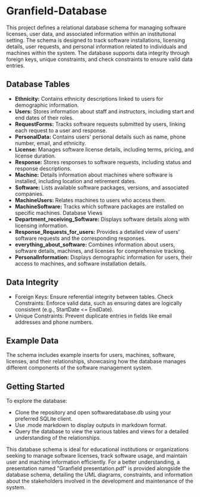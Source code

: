 # Granfield-Database

This project defines a relational database schema for managing software licenses, user data, and associated information within an institutional setting. The schema is designed to track software installations, licensing details, user requests, and personal information related to individuals and machines within the system. The database supports data integrity through foreign keys, unique constraints, and check constraints to ensure valid data entries.

## Database Tables
- **Ethnicity:** Contains ethnicity descriptions linked to users for demographic information.
- **Users:** Stores information about staff and instructors, including start and end dates of their roles.
- **RequestForms:** Tracks software requests submitted by users, linking each request to a user and response.
- **PersonalData:** Contains users' personal details such as name, phone number, email, and ethnicity.
- **License:** Manages software license details, including terms, pricing, and license duration.
- **Response:** Stores responses to software requests, including status and response descriptions.
- **Machine:** Details information about machines where software is installed, including location and retirement dates.
- **Software:** Lists available software packages, versions, and associated companies.
- **MachineUsers:** Relates machines to users who access them.
- **MachineSoftware:** Tracks which software packages are installed on specific machines.
Database Views
- **Department_receiving_Software:** Displays software details along with licensing information.
- **Response_Requests_for_users:** Provides a detailed view of users’ software requests and the corresponding responses.
- **everything_about_software:** Combines information about users, software details, machines, and licenses for comprehensive tracking.
- **PersonalInformation:** Displays demographic information for users, their access to machines, and software installation details.

## Data Integrity
- Foreign Keys: Ensure referential integrity between tables.
Check Constraints: Enforce valid data, such as ensuring dates are logically consistent (e.g., StartDate <= EndDate).
- Unique Constraints: Prevent duplicate entries in fields like email addresses and phone numbers.

## Example Data
The schema includes example inserts for users, machines, software, licenses, and their relationships, showcasing how the database manages different components of the software management system.

## Getting Started
To explore the database:

- Clone the repository and open softwaredatabase.db using your preferred SQLite client.
- Use .mode markdown to display outputs in markdown format.
- Query the database to view the various tables and views for a detailed understanding of the relationships.

This database schema is ideal for educational institutions or organizations seeking to manage software licenses, track software usage, and maintain user and machine information efficiently.
For a better understanding, a presentation named "Granfield presentation.pdf" is provided alongside the database schema, detailing the UML diagrams, constraints, and information about the stakeholders involved in the development and maintenance of the system.
